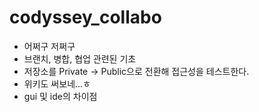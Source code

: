 # codyssey_collabo

- 어쩌구 저쩌구
- 브랜치, 병합, 협업 관련된 기초
- 저장소를 Private → Public으로 전환해 접근성을 테스트한다.
- 위키도 써보네...ㅎ
- gui 및 ide의 차이점
